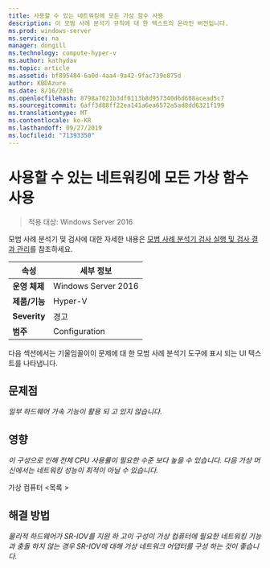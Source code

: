 ```yaml
---
title: 사용할 수 있는 네트워킹에 모든 가상 함수 사용
description: 이 모범 사례 분석기 규칙에 대 한 텍스트의 온라인 버전입니다.
ms.prod: windows-server
ms.service: na
manager: dongill
ms.technology: compute-hyper-v
ms.author: kathydav
ms.topic: article
ms.assetid: bf895484-6a0d-4aa4-9a42-9fac739e875d
author: KBDAzure
ms.date: 8/16/2016
ms.openlocfilehash: 8798a7021b3df0113b8d957340d6d688acead5c7
ms.sourcegitcommit: 6aff3d88ff22ea141a6ea6572a5ad8dd6321f199
ms.translationtype: MT
ms.contentlocale: ko-KR
ms.lasthandoff: 09/27/2019
ms.locfileid: "71393350"
---
```

# <a name="use-all-virtual-functions-for-networking-when-they-are-available"></a>사용할 수 있는 네트워킹에 모든 가상 함수 사용

>적용 대상: Windows Server 2016

모범 사례 분석기 및 검사에 대한 자세한 내용은 [모범 사례 분석기 검사 실행 및 검사 결과 관리](https://go.microsoft.com/fwlink/p/?LinkID=223177)를 참조하세요.  
  
|속성|세부 정보|  
|-|-|  
|**운영 체제**|Windows Server 2016|  
|**제품/기능**|Hyper-V|  
|**Severity**|경고|  
|**범주**|Configuration|  
  
다음 섹션에서는 기울임꼴이이 문제에 대 한 모범 사례 분석기 도구에 표시 되는 UI 텍스트를 나타냅니다.  
  
## <a name="issue"></a>문제점  
*일부 하드웨어 가속 기능이 활용 되 고 있지 않습니다.*  
  
## <a name="impact"></a>영향  
*이 구성으로 인해 전체 CPU 사용률이 필요한 수준 보다 높을 수 있습니다. 다음 가상 머신에서는 네트워킹 성능이 최적이 아닐 수 있습니다.*  
  
가상 컴퓨터 \<목록 >  
  
## <a name="resolution"></a>해결 방법  
*물리적 하드웨어가 SR-IOV를 지원 하 고이 구성이 가상 컴퓨터에 필요한 네트워킹 기능과 충돌 하지 않는 경우 SR-IOV에 대해 가상 네트워크 어댑터를 구성 하는 것이 좋습니다.*  
  


